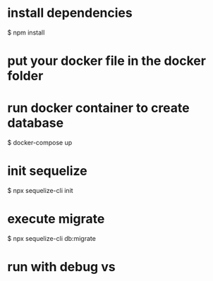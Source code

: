 # install dependencies
$ npm install 

# put your docker file in the docker folder

# run docker container to create database
$ docker-compose up

# init sequelize
$ npx sequelize-cli init

# execute migrate
$ npx sequelize-cli db:migrate

# run with debug vs
